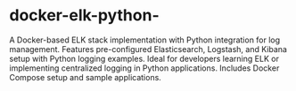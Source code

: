 # docker-elk-python-
A Docker-based ELK stack implementation with Python integration for log management. Features pre-configured Elasticsearch, Logstash, and Kibana setup with Python logging examples. Ideal for developers learning ELK or implementing centralized logging in Python applications. Includes Docker Compose setup and sample applications.
